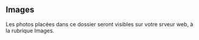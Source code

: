 Images
----------------------

Les photos placées dans ce dossier seront visibles sur votre srveur web, à la rubrique Images.